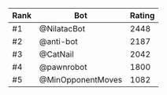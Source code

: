 Rank|Bot|Rating
---|---|---
#1|@NilatacBot|2448
#2|@anti-bot|2187
#3|@CatNail|2042
#4|@pawnrobot|1800
#5|@MinOpponentMoves|1082
